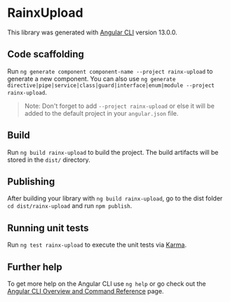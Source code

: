 # RainxUpload

This library was generated with [Angular CLI](https://github.com/angular/angular-cli) version 13.0.0.

## Code scaffolding

Run `ng generate component component-name --project rainx-upload` to generate a new component. You can also use `ng generate directive|pipe|service|class|guard|interface|enum|module --project rainx-upload`.
> Note: Don't forget to add `--project rainx-upload` or else it will be added to the default project in your `angular.json` file. 

## Build

Run `ng build rainx-upload` to build the project. The build artifacts will be stored in the `dist/` directory.

## Publishing

After building your library with `ng build rainx-upload`, go to the dist folder `cd dist/rainx-upload` and run `npm publish`.

## Running unit tests

Run `ng test rainx-upload` to execute the unit tests via [Karma](https://karma-runner.github.io).

## Further help

To get more help on the Angular CLI use `ng help` or go check out the [Angular CLI Overview and Command Reference](https://angular.io/cli) page.
